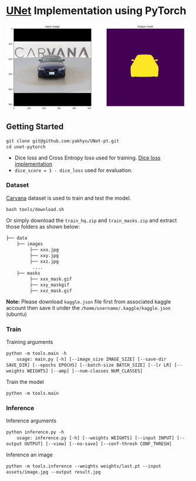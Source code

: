 # [UNet](https://arxiv.org/abs/1505.04597) Implementation using PyTorch

<div align="center">
<img src="./assets/img_mask.jpg">
</div>

## Getting Started

```
git clone git@github.com:yakhyo/UNet-pt.git
cd unet-pytorch
```

- Dice loss and Cross Entropy loss used for training. [Dice loss implementation](unet/utils/loss.py)
- `dice_score = 1 - dice_loss` used for evaluation.

### Dataset

[Carvana](https://www.kaggle.com/competitions/carvana-image-masking-challenge/data) dataset is used to train and test
the model.

```
bash tools/download.sh
```

Or simply download the `train_hq.zip` and `train_masks.zip` and extract those folders as shown below:

```
├── data 
    ├── images
         ├── xxx.jpg
         ├── xxy.jpg
         ├── xxz.jpg
          ....
    ├── masks
         ├── xxx_mask.gif
         ├── xxy_maskgif
         ├── xxz_mask.gif
```

**Note:** Please download `kaggle.json` file first from associated kaggle account then save it under
the `/home/username/.kaggle/kaggle.json` (ubuntu)

### Train

Training arguments

```
python -m tools.main -h
    usage: main.py [-h] [--image_size IMAGE_SIZE] [--save-dir SAVE_DIR] [--epochs EPOCHS] [--batch-size BATCH_SIZE] [--lr LR] [--weights WEIGHTS] [--amp] [--num-classes NUM_CLASSES]
```

Train the model

```commandline
python -m tools.main
```

### Inference

Inference arguments

```
python inference.py -h
    usage: inference.py [-h] [--weights WEIGHTS] [--input INPUT] [--output OUTPUT] [--view] [--no-save] [--conf-thresh CONF_THRESH]
```

Inference an image

```
python -m tools.inference --weights weights/last.pt --input assets/image.jpg --output result.jpg
```
